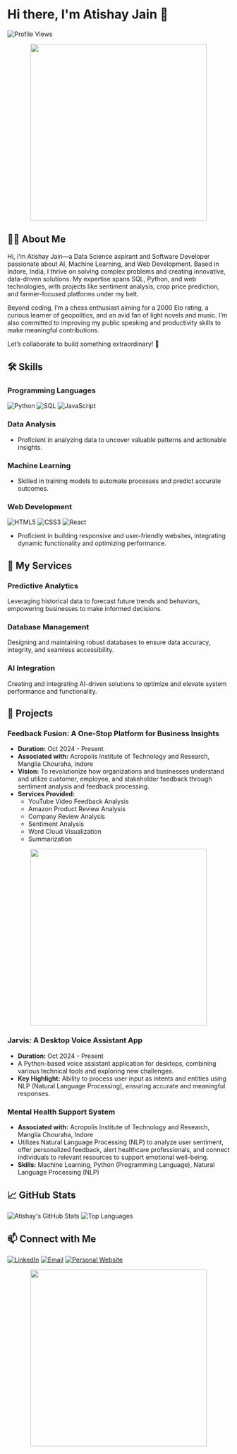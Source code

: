 # Hi there, I'm Atishay Jain 👋

![Profile Views](https://komarev.com/ghpvc/?username=atishaydeveloper&color=blue)

<p align="center">
  <img src="https://media.giphy.com/media/26tn33aiTi1jkl6H6/giphy.gif" width="400"/>
</p>

## 👨‍💻 About Me
Hi, I’m Atishay Jain—a Data Science aspirant and Software Developer passionate about AI, Machine Learning, and Web Development. Based in Indore, India, I thrive on solving complex problems and creating innovative, data-driven solutions. My expertise spans SQL, Python, and web technologies, with projects like sentiment analysis, crop price prediction, and farmer-focused platforms under my belt.

Beyond coding, I’m a chess enthusiast aiming for a 2000 Elo rating, a curious learner of geopolitics, and an avid fan of light novels and music. I’m also committed to improving my public speaking and productivity skills to make meaningful contributions.

Let’s collaborate to build something extraordinary! 🌟

## 🛠 Skills

### Programming Languages
![Python](https://img.shields.io/badge/Python-3776AB?style=for-the-badge&logo=python&logoColor=white)
![SQL](https://img.shields.io/badge/SQL-00758F?style=for-the-badge&logo=postgresql&logoColor=white)
![JavaScript](https://img.shields.io/badge/JavaScript-F7DF1E?style=for-the-badge&logo=javascript&logoColor=white)

### Data Analysis
- Proficient in analyzing data to uncover valuable patterns and actionable insights.

### Machine Learning
- Skilled in training models to automate processes and predict accurate outcomes.

### Web Development
![HTML5](https://img.shields.io/badge/HTML5-E34F26?style=for-the-badge&logo=html5&logoColor=white)
![CSS3](https://img.shields.io/badge/CSS3-1572B6?style=for-the-badge&logo=css3&logoColor=white)
![React](https://img.shields.io/badge/React-61DAFB?style=for-the-badge&logo=react&logoColor=white)
- Proficient in building responsive and user-friendly websites, integrating dynamic functionality and optimizing performance.

## 💼 My Services

### Predictive Analytics
Leveraging historical data to forecast future trends and behaviors, empowering businesses to make informed decisions.

### Database Management
Designing and maintaining robust databases to ensure data accuracy, integrity, and seamless accessibility.

### AI Integration
Creating and integrating AI-driven solutions to optimize and elevate system performance and functionality.

## 📂 Projects

### Feedback Fusion: A One-Stop Platform for Business Insights
- **Duration:** Oct 2024 - Present
- **Associated with:** Acropolis Institute of Technology and Research, Manglia Chouraha, Indore
- **Vision:** To revolutionize how organizations and businesses understand and utilize customer, employee, and stakeholder feedback through sentiment analysis and feedback processing.
- **Services Provided:**
  - YouTube Video Feedback Analysis
  - Amazon Product Review Analysis
  - Company Review Analysis
  - Sentiment Analysis
  - Word Cloud Visualization
  - Summarization

<p align="center">
  <img src="https://media.giphy.com/media/l0HlRmz9UeG8aD4Ig/giphy.gif" width="400"/>
</p>

### Jarvis: A Desktop Voice Assistant App
- **Duration:** Oct 2024 - Present
- A Python-based voice assistant application for desktops, combining various technical tools and exploring new challenges.
- **Key Highlight:** Ability to process user input as intents and entities using NLP (Natural Language Processing), ensuring accurate and meaningful responses.

### Mental Health Support System
- **Associated with:** Acropolis Institute of Technology and Research, Manglia Chouraha, Indore
- Utilizes Natural Language Processing (NLP) to analyze user sentiment, offer personalized feedback, alert healthcare professionals, and connect individuals to relevant resources to support emotional well-being.
- **Skills:** Machine Learning, Python (Programming Language), Natural Language Processing (NLP)

## 📈 GitHub Stats

![Atishay's GitHub Stats](https://github-readme-stats.vercel.app/api?username=atishaydeveloper&show_icons=true&theme=radical)
![Top Languages](https://github-readme-stats.vercel.app/api/top-langs/?username=atishaydeveloper&layout=compact&theme=radical)

## 📫 Connect with Me

[![LinkedIn](https://img.shields.io/badge/LinkedIn-0077B5?style=for-the-badge&logo=linkedin&logoColor=white)](www.linkedin.com/in/atishay-jain07)
[![Email](https://img.shields.io/badge/Email-1DA1F2?style=for-the-badge&logo=twitter&logoColor=white)](atishayj288@gmail.com)
[![Personal Website](https://img.shields.io/badge/Website-4285F4?style=for-the-badge&logo=google-chrome&logoColor=white)](atishayjain07.netlify.app/ )

<p align="center">
  <img src="https://media.giphy.com/media/j2pOGeGYKe2xCCKwfi/giphy.gif" width="400"/>
</p>
